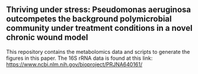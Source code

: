 ## Thriving under stress: Pseudomonas aeruginosa outcompetes the background polymicrobial community under treatment conditions in a novel chronic wound model

This repository contains the metabolomics data and scripts to generate the figures in this paper. The 16S rRNA data is found at this link: https://www.ncbi.nlm.nih.gov/bioproject/PRJNA640161/

